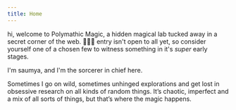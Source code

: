 ```yaml
---
title: Home
---
```

hi, welcome to Polymathic Magic, a hidden magical lab tucked away in a secret corner of the web. 🧪✨🔮
entry isn't open to all yet, so consider yourself one of a chosen few to witness something in it's *super* early stages. 

I'm saumya, and I'm the sorcerer in chief here. 

Sometimes I go on wild, sometimes unhinged explorations and get lost in obsessive research on all kinds of random things. It’s chaotic, imperfect and a mix of all sorts of things, but that’s where the magic happens. 

